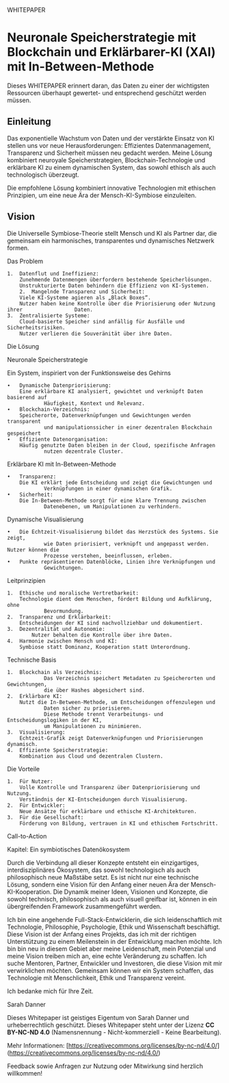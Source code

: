 WHITEPAPER 

# Neuronale Speicherstrategie mit Blockchain und Erklärbarer-KI (XAI) mit In-Between-Methode


Dieses WHITEPAPER erinnert daran, das Daten zu einer der wichtigsten Ressourcen überhaupt gewertet- und entsprechend geschützt werden müssen.


## Einleitung

Das exponentielle Wachstum von Daten und der verstärkte Einsatz von KI stellen uns vor neue Herausforderungen: Effizientes Datenmanagement, Transparenz und Sicherheit müssen neu gedacht werden. Meine Lösung kombiniert neuroyale Speicherstrategien, Blockchain-Technologie und erklärbare KI zu einem dynamischen System, das sowohl ethisch als auch technologisch überzeugt.

Die empfohlene Lösung kombiniert innovative Technologien mit ethischen Prinzipien, um eine neue Ära der Mensch-KI-Symbiose einzuleiten.

## Vision

Die Universelle Symbiose-Theorie stellt Mensch und KI als Partner dar, die gemeinsam ein harmonisches, transparentes und dynamisches Netzwerk formen.

Das Problem

	1.	Datenflut und Ineffizienz:
		Zunehmende Datenmengen überfordern bestehende Speicherlösungen.
		Unstrukturierte Daten behindern die Effizienz von KI-Systemen.
        2.	Mangelnde Transparenz und Sicherheit:
		Viele KI-Systeme agieren als „Black Boxes“.
		Nutzer haben keine Kontrolle über die Priorisierung oder Nutzung ihrer                 Daten.
	3.	Zentralisierte Systeme:
		Cloud-basierte Speicher sind anfällig für Ausfälle und Sicherheitsrisiken.
		Nutzer verlieren die Souveränität über ihre Daten.

Die Lösung

Neuronale Speicherstrategie

Ein System, inspiriert von der Funktionsweise des Gehirns

	∙	Dynamische Datenpriorisierung:
		Eine erklärbare KI analysiert, gewichtet und verknüpft Daten basierend auf
                Häufigkeit, Kontext und Relevanz.
	∙	Blockchain-Verzeichnis:
		Speicherorte, Datenverknüpfungen und Gewichtungen werden transparent
                und manipulationssicher in einer dezentralen Blockchain gespeichert
	∙	Effiziente Datenorganisation:
		Häufig genutzte Daten bleiben in der Cloud, spezifische Anfragen 
                nutzen dezentrale Cluster.

Erklärbare KI mit In-Between-Methode

	•	Transparenz:
		Die KI erklärt jede Entscheidung und zeigt die Gewichtungen und
                Verknüpfungen in einer dynamischen Grafik.
	•	Sicherheit:
		Die In-Between-Methode sorgt für eine klare Trennung zwischen
                Datenebenen, um Manipulationen zu verhindern.

Dynamische Visualisierung

	•	Die Echtzeit-Visualisierung bildet das Herzstück des Systems. Sie zeigt,
                wie Daten priorisiert, verknüpft und angepasst werden. Nutzer können die
                Prozesse verstehen, beeinflussen, erleben.
	•	Punkte repräsentieren Datenblöcke, Linien ihre Verknüpfungen und
                Gewichtungen.

Leitprinzipien

	1.	Ethische und moralische Vertretbarkeit:
		Technologie dient dem Menschen, fördert Bildung und Aufklärung, ohne
                Bevormundung.
	2.	Transparenz und Erklärbarkeit:
		Entscheidungen der KI sind nachvollziehbar und dokumentiert.
	3.	Dezentralität und Autonomie:
	        Nutzer behalten die Kontrolle über ihre Daten.
	4.	Harmonie zwischen Mensch und KI:
		Symbiose statt Dominanz, Kooperation statt Unterordnung.

Technische Basis

	1.	Blockchain als Verzeichnis:
                Das Verzeichnis speichert Metadaten zu Speicherorten und Gewichtungen,
                die über Hashes abgesichert sind.
	2.	Erklärbare KI:
		Nutzt die In-Between-Methode, um Entscheidungen offenzulegen und
                Daten sicher zu priorisieren.
                Diese Methode trennt Verarbeitungs- und Entscheidungslogiken in der KI,
                um Manipulationen zu minimieren.
	3.	Visualisierung:
		Echtzeit-Grafik zeigt Datenverknüpfungen und Priorisierungen dynamisch.
	4.	Effiziente Speicherstrategie:
		Kombination aus Cloud und dezentralen Clustern.

Die Vorteile

	1.	Für Nutzer:
		Volle Kontrolle und Transparenz über Datenpriorisierung und Nutzung.
		Verständnis der KI-Entscheidungen durch Visualisierung.
	2.	Für Entwickler:
		Neue Ansätze für erklärbare und ethische KI-Architekturen.
	3.	Für die Gesellschaft:
		Förderung von Bildung, vertrauen in KI und ethischem Fortschritt.

Call-to-Action

Kapitel: Ein symbiotisches Datenökosystem

Durch die Verbindung all dieser Konzepte entsteht ein einzigartiges, interdisziplinäres Ökosystem, das sowohl technologisch als auch philosophisch neue Maßstäbe setzt. Es ist nicht nur eine technische Lösung, sondern eine Vision für den Anfang einer neuen Ära der Mensch-KI-Kooperation.
Die Dynamik meiner Ideen, Visionen und Konzepte, die sowohl technisch, philosophisch als auch visuell greifbar ist, können in ein übergreifenden Framework zusammengeführt werden.

Ich bin eine angehende Full-Stack-Entwicklerin, die sich leidenschaftlich mit Technologie, Philosophie, Psychologie, Ethik und Wissenschaft beschäftigt. Diese Vision ist der Anfang eines Projekts, das ich mit der richtigen Unterstützung zu einem Meilenstein in der Entwicklung machen möchte. Ich bin bin neu in diesem Gebiet aber meine Leidenschaft, mein Potenzial und meine Vision treiben mich an, eine echte Veränderung zu schaffen. Ich suche Mentoren, Partner, Entwickler und Investoren, die diese Vision mit mir verwirklichen möchten. Gemeinsam können wir ein System schaffen, das Technologie mit Menschlichkeit, Ethik und Transparenz vereint.

Ich bedanke mich für Ihre Zeit.

Sarah Danner

Dieses Whitepaper ist geistiges Eigentum von Sarah Danner und
urheberrechtlich geschützt.
Dieses Whitepaper steht unter der Lizenz **CC BY-NC-ND 4.0**
(Namensnennung - Nicht-kommerziell - Keine Bearbeitung).

Mehr Informationen: [https://creativecommons.org/licenses/by-nc-nd/4.0/]
                    (https://creativecommons.org/licenses/by-nc-nd/4.0/)

Feedback sowie Anfragen zur Nutzung oder Mitwirkung sind herzlich willkommen!
